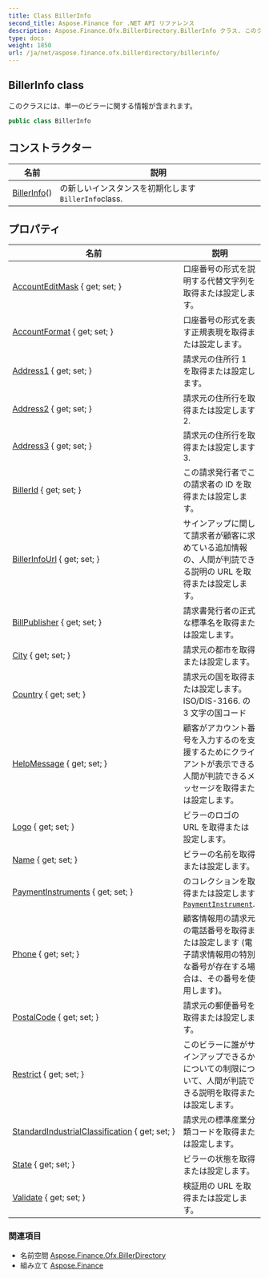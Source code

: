 ```yaml
---
title: Class BillerInfo
second_title: Aspose.Finance for .NET API リファレンス
description: Aspose.Finance.Ofx.BillerDirectory.BillerInfo クラス. このクラスには単一のビラーに関する情報が含まれます
type: docs
weight: 1850
url: /ja/net/aspose.finance.ofx.billerdirectory/billerinfo/
---
```

## BillerInfo class

このクラスには、単一のビラーに関する情報が含まれます。

```csharp
public class BillerInfo
```

## コンストラクター

| 名前 | 説明 |
| --- | --- |
| [BillerInfo](billerinfo/)() | の新しいインスタンスを初期化します`BillerInfo`class. |

## プロパティ

| 名前 | 説明 |
| --- | --- |
| [AccountEditMask](../../aspose.finance.ofx.billerdirectory/billerinfo/accounteditmask/) { get; set; } | 口座番号の形式を説明する代替文字列を取得または設定します。 |
| [AccountFormat](../../aspose.finance.ofx.billerdirectory/billerinfo/accountformat/) { get; set; } | 口座番号の形式を表す正規表現を取得または設定します。 |
| [Address1](../../aspose.finance.ofx.billerdirectory/billerinfo/address1/) { get; set; } | 請求元の住所行 1 を取得または設定します。 |
| [Address2](../../aspose.finance.ofx.billerdirectory/billerinfo/address2/) { get; set; } | 請求元の住所行を取得または設定します 2. |
| [Address3](../../aspose.finance.ofx.billerdirectory/billerinfo/address3/) { get; set; } | 請求元の住所行を取得または設定します 3. |
| [BillerId](../../aspose.finance.ofx.billerdirectory/billerinfo/billerid/) { get; set; } | この請求発行者でこの請求者の ID を取得または設定します。 |
| [BillerInfoUrl](../../aspose.finance.ofx.billerdirectory/billerinfo/billerinfourl/) { get; set; } | サインアップに関して請求者が顧客に求めている追加情報の、人間が判読できる説明の URL を取得または設定します。 |
| [BillPublisher](../../aspose.finance.ofx.billerdirectory/billerinfo/billpublisher/) { get; set; } | 請求書発行者の正式な標準名を取得または設定します。 |
| [City](../../aspose.finance.ofx.billerdirectory/billerinfo/city/) { get; set; } | 請求元の都市を取得または設定します。 |
| [Country](../../aspose.finance.ofx.billerdirectory/billerinfo/country/) { get; set; } | 請求元の国を取得または設定します。 ISO/DIS-3166. の 3 文字の国コード |
| [HelpMessage](../../aspose.finance.ofx.billerdirectory/billerinfo/helpmessage/) { get; set; } | 顧客がアカウント番号を入力するのを支援するためにクライアントが表示できる人間が判読できるメッセージを取得または設定します。 |
| [Logo](../../aspose.finance.ofx.billerdirectory/billerinfo/logo/) { get; set; } | ビラーのロゴの URL を取得または設定します。 |
| [Name](../../aspose.finance.ofx.billerdirectory/billerinfo/name/) { get; set; } | ビラーの名前を取得または設定します。 |
| [PaymentInstruments](../../aspose.finance.ofx.billerdirectory/billerinfo/paymentinstruments/) { get; set; } | のコレクションを取得または設定します[`PaymentInstrument`](../paymentinstrument/). |
| [Phone](../../aspose.finance.ofx.billerdirectory/billerinfo/phone/) { get; set; } | 顧客情報用の請求元の電話番号を取得または設定します (電子請求情報用の特別な番号が存在する場合は、その番号を使用します)。 |
| [PostalCode](../../aspose.finance.ofx.billerdirectory/billerinfo/postalcode/) { get; set; } | 請求元の郵便番号を取得または設定します。 |
| [Restrict](../../aspose.finance.ofx.billerdirectory/billerinfo/restrict/) { get; set; } | このビラーに誰がサインアップできるかについての制限について、人間が判読できる説明を取得または設定します。 |
| [StandardIndustrialClassification](../../aspose.finance.ofx.billerdirectory/billerinfo/standardindustrialclassification/) { get; set; } | 請求元の標準産業分類コードを取得または設定します。 |
| [State](../../aspose.finance.ofx.billerdirectory/billerinfo/state/) { get; set; } | ビラーの状態を取得または設定します。 |
| [Validate](../../aspose.finance.ofx.billerdirectory/billerinfo/validate/) { get; set; } | 検証用の URL を取得または設定します。 |

### 関連項目

* 名前空間 [Aspose.Finance.Ofx.BillerDirectory](../../aspose.finance.ofx.billerdirectory/)
* 組み立て [Aspose.Finance](../../)


